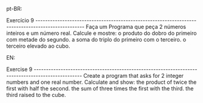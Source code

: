 pt-BR:

Exercício 9 --------------------------------------------------------------------------------------------------
Faça um Programa que peça 2 números inteiros e um número real. Calcule e mostre: o produto
do dobro do primeiro com metade do segundo. a soma do triplo do primeiro com o terceiro. o
terceiro elevado ao cubo.

EN:

Exercise 9 --------------------------------------------------------------------------------------------------
Create a program that asks for 2 integer numbers and one real number. Calculate and show: the product of twice the first with half the second. the sum of three times the first with the third. the third raised to the cube.
